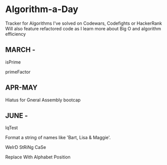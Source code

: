 # Algorithm-a-Day

Tracker for Algorithms I've solved on Codewars, Codefights or HackerRank 
Will also feature refactored code as I learn more about Big O and algorithm efficiency 

## MARCH - 
isPrime

primeFactor 

## APR-MAY
Hiatus for Gneral Assembly bootcap 

## JUNE - 
IqTest

Format a string of names like 'Bart, Lisa & Maggie'.

WeIrD StRiNg CaSe

Replace With Alphabet Position

